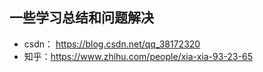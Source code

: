 ## 一些学习总结和问题解决
- csdn： https://blog.csdn.net/qq_38172320
- 知乎：https://www.zhihu.com/people/xia-xia-93-23-65

